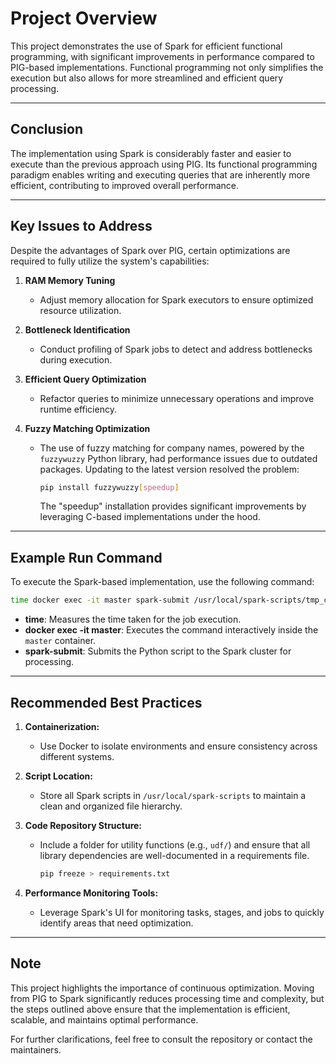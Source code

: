 # Project Overview
This project demonstrates the use of Spark for efficient functional programming, with significant improvements in performance compared to PIG-based implementations. Functional programming not only simplifies the execution but also allows for more streamlined and efficient query processing.

---

## Conclusion
The implementation using Spark is considerably faster and easier to execute than the previous approach using PIG. Its functional programming paradigm enables writing and executing queries that are inherently more efficient, contributing to improved overall performance.

---

## Key Issues to Address
Despite the advantages of Spark over PIG, certain optimizations are required to fully utilize the system's capabilities:

1. **RAM Memory Tuning**
   - Adjust memory allocation for Spark executors to ensure optimized resource utilization.

2. **Bottleneck Identification**
   - Conduct profiling of Spark jobs to detect and address bottlenecks during execution.

3. **Efficient Query Optimization**
   - Refactor queries to minimize unnecessary operations and improve runtime efficiency.

4. **Fuzzy Matching Optimization**
   - The use of fuzzy matching for company names, powered by the `fuzzywuzzy` Python library, had performance issues due to outdated packages. Updating to the latest version resolved the problem:
     ```bash
     pip install fuzzywuzzy[speedup]
     ```
     The "speedup" installation provides significant improvements by leveraging C-based implementations under the hood.

---

## Example Run Command
To execute the Spark-based implementation, use the following command:

```bash
time docker exec -it master spark-submit /usr/local/spark-scripts/tmp_companies_extracted.py
```
- **time**: Measures the time taken for the job execution.
- **docker exec -it master**: Executes the command interactively inside the `master` container.
- **spark-submit**: Submits the Python script to the Spark cluster for processing.

---

## Recommended Best Practices
1. **Containerization:**
   - Use Docker to isolate environments and ensure consistency across different systems.

2. **Script Location:**
   - Store all Spark scripts in `/usr/local/spark-scripts` to maintain a clean and organized file hierarchy.

3. **Code Repository Structure:**
   - Include a folder for utility functions (e.g., `udf/`) and ensure that all library dependencies are well-documented in a requirements file.
     ```bash
     pip freeze > requirements.txt
     ```

4. **Performance Monitoring Tools:**
   - Leverage Spark's UI for monitoring tasks, stages, and jobs to quickly identify areas that need optimization.

---

## Note
This project highlights the importance of continuous optimization. Moving from PIG to Spark significantly reduces processing time and complexity, but the steps outlined above ensure that the implementation is efficient, scalable, and maintains optimal performance.

For further clarifications, feel free to consult the repository or contact the maintainers.
